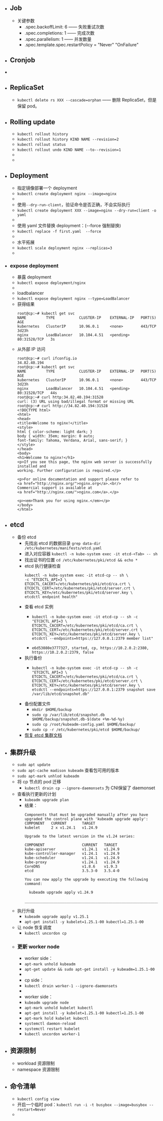 - ## Job
	- 关键参数
		- .spec.backoffLimit: 6 —— 失败重试次数
		- .spec.completions: 1  —— 完成次数
		- .spec.parallelism: 1 —— 并发数量
		- .spec.template.spec.restartPolicy = "Never" "OnFailure"
- ## Cronjob
-
- ## ReplicaSet
	- `kubectl delete rs XXX --cascade=orphan` —— 删除 ReplicaSet，但是保留 pod。
- ## Rolling update
	- `kubectl rollout history`
	- `kubectl rollout history KIND NAME --revision=2`
	- `kubectl rollout status`
	- `kubectl rollout undo KIND NAME --to--revision=1`
	-
	-
- ## Deployment
	- 指定镜像部署一个 deployment
	- `kubectl create deployment nginx --image=nginx`
	-
	- 使用`--dry-run-client`，验证命令是否正确，不会实际执行
	- `kubectl create deployment XXX --image=nginx --dry-run=client -o yaml`
	-
	- 使用 yaml 文件替换 deployment：(--force 强制替换)
	- `kubectl replace -f first.yaml  --force`
	-
	- 水平拓展
	- `kubectl scale deployment nginx --replicas=3`
	-
- ### expose deployment
	- 暴露 deployment
	- `kubectl expose deployment/nginx`
	-
	- loadbalancer
	- `kubectl expose deployment nginx --type=LoadBalancer`
	- 获得结果
	  ```
	  root@cp:~# kubectl get svc
	  NAME         TYPE           CLUSTER-IP    EXTERNAL-IP   PORT(S)        AGE
	  kubernetes   ClusterIP      10.96.0.1     <none>        443/TCP        3d23h
	  nginx        LoadBalancer   10.104.4.51   <pending>     80:31528/TCP   3s
	  ```
	- 从外部 IP 访问
	  ```
	  root@cp:~# curl ifconfig.io
	  34.82.40.194
	  root@cp:~# kubectl get svc
	  NAME         TYPE           CLUSTER-IP    EXTERNAL-IP   PORT(S)        AGE
	  kubernetes   ClusterIP      10.96.0.1     <none>        443/TCP        3d23h
	  nginx        LoadBalancer   10.104.4.51   <pending>     80:31528/TCP   44s
	  root@cp:~# curl http:34.82.40.194:31528
	  curl: (3) URL using bad/illegal format or missing URL
	  root@cp:~# curl http://34.82.40.194:31528
	  <!DOCTYPE html>
	  <html>
	  <head>
	  <title>Welcome to nginx!</title>
	  <style>
	  html { color-scheme: light dark; }
	  body { width: 35em; margin: 0 auto;
	  font-family: Tahoma, Verdana, Arial, sans-serif; }
	  </style>
	  </head>
	  <body>
	  <h1>Welcome to nginx!</h1>
	  <p>If you see this page, the nginx web server is successfully installed and
	  working. Further configuration is required.</p>
	  
	  <p>For online documentation and support please refer to
	  <a href="http://nginx.org/">nginx.org</a>.<br/>
	  Commercial support is available at
	  <a href="http://nginx.com/">nginx.com</a>.</p>
	  
	  <p><em>Thank you for using nginx.</em></p>
	  </body>
	  </html>
	  ```
- ## etcd
	- 备份 etcd
		- 先找出 etcd 的数据目录
		  `grep data-dir /etc/kubernetes/manifests/etcd.yaml`
		- 进入对应容器
		  `kubectl -n kube-system exec -it etcd-<Tab> -- sh`
		- 找出证书的位置
		  `cd /etc/kubernetes/pki/etcd && echo *`
		- etcd 执行健康检查
		  ```
		  kubectl -n kube-system exec -it etcd-cp -- sh \
		  -c "ETCDCTL_API=3 \
		  ETCDCTL_CACERT=/etc/kubernetes/pki/etcd/ca.crt \
		  ETCDCTL_CERT=/etc/kubernetes/pki/etcd/server.crt \
		  ETCDCTL_KEY=/etc/kubernetes/pki/etcd/server.key \
		  etcdctl endpoint health"
		  ```
		- 查看 etcd 实例
			- ```
			  kubectl -n kube-system exec -it etcd-cp -- sh -c "ETCDCTL_API=3 \
			  ETCDCTL_CACERT=/etc/kubernetes/pki/etcd/ca.crt \
			  ETCDCTL_CERT=/etc/kubernetes/pki/etcd/server.crt \
			  ETCDCTL_KEY=/etc/kubernetes/pki/etcd/server.key \
			  etcdctl --endpoints=https://127.0.0.1:2379 member list"
			  ```
			- `e6d53080e3777327, started, cp, https://10.2.0.2:2380, https://10.2.0.2:2379, false`
		- 执行备份
			- ```
			  kubectl -n kube-system exec -it etcd-cp -- sh -c "ETCDCTL_API=3 \
			  ETCDCTL_CACERT=/etc/kubernetes/pki/etcd/ca.crt \
			  ETCDCTL_CERT=/etc/kubernetes/pki/etcd/server.crt \
			  ETCDCTL_KEY=/etc/kubernetes/pki/etcd/server.key \
			  etcdctl --endpoints=https://127.0.0.1:2379 snapshot save /var/lib/etcd/snapshot.db"
			  ```
		- 备份配置文件
			- `mkdir $HOME/backup`
			- `sudo cp /var/lib/etcd/snapshot.db $HOME/backup/snapshot.db-$(date +%m-%d-%y)`
			- `sudo cp /root/kubeadm-config.yaml $HOME/backup/`
			- `sudo cp -r /etc/kubernetes/pki/etcd $HOME/backup/`
		- [恢复 etcd 集群文档](https://kubernetes.io/docs/tasks/administer-cluster/configure-upgrade-etcd/#restoring-an-etcd-cluster)
- ## 集群升级
	- `sudo apt update`
	- `sudo apt-cache madison kubeadm` 查看包可用的版本
	- `sudo apt-mark unhlod kubeadm`
	- 将 cp 节点的 pod 迁移
		- `kubectl drain cp --ignore-daemonsets` 为 CNI保留了 daemonset
	- 查看执行更新的计划
		- `kubeadm upgrade plan`
		- 结果：
		  ```
		  Components that must be upgraded manually after you have upgraded the control plane with 'kubeadm upgrade apply':
		  COMPONENT   CURRENT       TARGET
		  kubelet     2 x v1.24.1   v1.24.9
		  
		  Upgrade to the latest version in the v1.24 series:
		  
		  COMPONENT                 CURRENT   TARGET
		  kube-apiserver            v1.24.1   v1.24.9
		  kube-controller-manager   v1.24.1   v1.24.9
		  kube-scheduler            v1.24.1   v1.24.9
		  kube-proxy                v1.24.1   v1.24.9
		  CoreDNS                   v1.8.6    v1.9.3
		  etcd                      3.5.3-0   3.5.4-0
		  
		  You can now apply the upgrade by executing the following command:
		  
		  	kubeadm upgrade apply v1.24.9
		  
		  _____________________________________________________________________
		  ```
	- 执行升级
		- `kubeadm upgrade apply v1.25.1`
		- `apt-get install -y kubelet=1.25.1-00 kubectl=1.25.1-00`
	- 让 node 恢复调度
		- `kubectl uncordon cp`
	- ### 更新 worker node
		- worker side：
		- `apt-mark unhold kubeadm`
		- `apt-get update && sudo apt-get install -y kubeadm=1.25.1-00`
		-
		- cp side：
		- `kubectl drain worker-1 --ignore-daemonsets`
		-
		- worker side：
		- `kubeadm upgrade node`
		- `apt-mark unhold kubelet kubectl`
		- `apt-get install -y kubelet=1.25.1-00 kubectl=1.25.1-00`
		- `apt-mark hold kubelet kubectl`
		- `systemctl daemon-reload`
		- `systemctl restart kubelet`
		- `kubectl uncordon worker-1`
- ## 资源限制
	- workload 资源限制
	- namespace 资源限制
- ## 命令清单
	- `kubectl config view`
	- 开启一个临时 pod：`kubectl run -i -t busybox --image=busybox --restart=Never`
	-